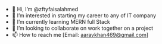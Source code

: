 - 👋 Hi, I’m @zftyfaisalahmed
- 👀 I’m interested in starting my career to any of IT company 
- 🌱 I’m currently learning MERN full Stack
- 💞️ I’m looking to collaborate on work together on a project
- 📫 How to reach me [Email: aaravkhan469@gmail.com]

<!---
zftyfaisalahmed/zftyfaisalahmed is a ✨ special ✨ repository because its `README.md` (this file) appears on your GitHub profile.
You can click the Preview link to take a look at your changes.
--->
